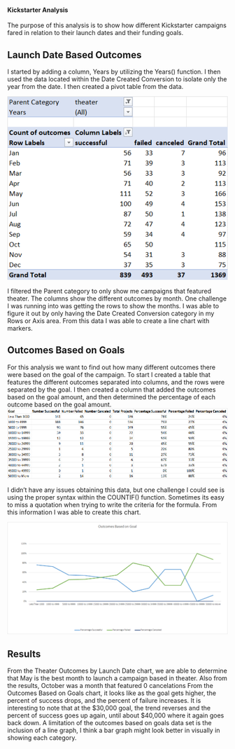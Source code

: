 #### **Kickstarter Analysis**

The purpose of this analysis is to show how different Kickstarter campaigns fared in relation to their launch dates and their funding goals. 

## Launch Date Based Outcomes
I started by adding a column, Years by utilizing the Years() function. I then used the data located within the Date Created Conversion to isolate only the year from the date. I then created a pivot table from the data. 

![This is an image]( https://github.com/awill1786/kickstarter-analysis/blob/main/resources/Theater_Outcomes_vs_Launch_Pivot.png) 

I filtered the Parent category to only show me campaigns that featured theater. The columns show the different outcomes by month.  One challenge I was running into was getting the rows to show the months. I was able to figure it out by only having the Date Created Conversion category in my Rows or Axis area.
From this data I was able to create a line chart with markers. 
 

## Outcomes Based on Goals
For this analysis we want to find out how many different outcomes there were based on the goal of the campaign. To start I created a table that features the different outcomes separated into columns, and the rows were separated by the goal. I then created a column that added the outcomes based on the goal amount, and then determined the percentage of each outcome based on the goal amount.
 ![This is an image]( https://github.com/awill1786/kickstarter-analysis/blob/main/resources/Outcomes_vs_Goals_Table.png) 



I didn’t have any issues obtaining this data, but one challenge I could see is using the proper syntax within the COUNTIF() function. Sometimes its easy to miss a quotation when trying to write the criteria for the formula. From this information I was able to create this chart. 

![This is an image]( https://github.com/awill1786/kickstarter-analysis/blob/main/resources/Outcomes_vs_Goals.png)

 

## Results
From the Theater Outcomes by Launch Date chart, we are able to determine that May is the best month to launch a campaign based in theater. Also from the results, October was a month that featured 0 cancelations
From the Outcomes Based on Goals chart, it looks like as the goal gets higher, the percent of success drops, and the percent of failure increases. It is interesting to note that at the $30,000 goal, the trend reverses and the percent of success goes up again, until about $40,000 where it again goes back down.
A limitation of the outcomes based on goals data set is the inclusion of a line graph, I think a bar graph might look better in visually in showing each category.
